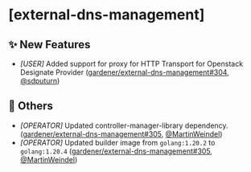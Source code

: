 # [external-dns-management]
## ✨ New Features
* *[USER]* Added support for proxy for HTTP Transport for Openstack Designate Provider ([gardener/external-dns-management#304](https://github.com/gardener/external-dns-management/pull/304), [@sdputurn](https://github.com/sdputurn))
## 🏃 Others
* *[OPERATOR]* Updated controller-manager-library dependency. ([gardener/external-dns-management#305](https://github.com/gardener/external-dns-management/pull/305), [@MartinWeindel](https://github.com/MartinWeindel))
* *[OPERATOR]* Updated builder image from `golang:1.20.2` to `golang:1.20.4` ([gardener/external-dns-management#305](https://github.com/gardener/external-dns-management/pull/305), [@MartinWeindel](https://github.com/MartinWeindel))